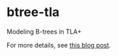 # btree-tla

Modeling B-trees in TLA+

For more details, see [this blog post](https://surfingcomplexity.blog/2024/07/04/modeling-b-trees-in-tla/).
